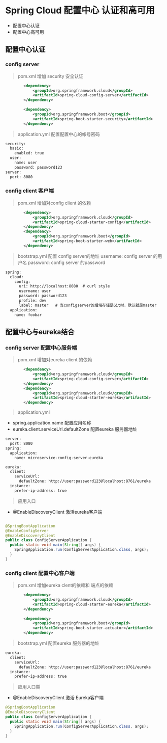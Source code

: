 # Spring Cloud 配置中心 认证和高可用

* 配置中心认证
* 配置中心高可用

## 配置中心认证

### config server

> pom.xml 增加 security 安全认证

```xml
		<dependency>
			<groupId>org.springframework.cloud</groupId>
			<artifactId>spring-cloud-config-server</artifactId>
		</dependency>
		
		<dependency>
			<groupId>org.springframework.boot</groupId>
			<artifactId>spring-boot-starter-security</artifactId>
		</dependency>
```

> application.yml 配置配置中心的帐号密码
```xml
security:
  basic:
    enabled: true
  user:
    name: user
    password: password123
server:
  port: 8080

```

### config client 客户端

> pom.xml 增加对config client 的依赖

```xml
		<dependency>
			<groupId>org.springframework.cloud</groupId>
			<artifactId>spring-cloud-starter-config</artifactId>
		</dependency>
		<dependency>
			<groupId>org.springframework.boot</groupId>
			<artifactId>spring-boot-starter-web</artifactId>
		</dependency>
```

> bootstrap.yml 配置 config server的地址
> username: config  server 的用户名
> password: config  server 的password
```xml
spring:
  cloud:
    config:
      uri: http://localhost:8080  # curl style
      username: user
      password: password123
      profile: dev
      label: master   # 当configserver的后端存储是Git时，默认就是master 
  application:
    name: foobar
```


## 配置中心与eureka结合

### config server 配置中心服务端

> pom.xml 增加对eureka client 的依赖

```xml
		<dependency>
			<groupId>org.springframework.cloud</groupId>
			<artifactId>spring-cloud-config-server</artifactId>
		</dependency>
		<dependency>
			<groupId>org.springframework.cloud</groupId>
			<artifactId>spring-cloud-starter-eureka</artifactId>
		</dependency>
```

> application.yml 
* spring.application.name 配置应用名称
* eureka.client.serviceUrl.defaultZone 配置eureka 服务器地址

```xml
server:
  port: 8080
spring:
  application:
    name: microservice-config-server-eureka

eureka:
  client:
    serviceUrl:
      defaultZone: http://user:password123@localhost:8761/eureka
  instance:
    prefer-ip-address: true
```


> 应用入口
* @EnableDiscoveryClient 激活eureka客户端

```java

@SpringBootApplication
@EnableConfigServer
@EnableDiscoveryClient
public class ConfigServerApplication {
  public static void main(String[] args) {
    SpringApplication.run(ConfigServerApplication.class, args);
  }
}
```

### config client 配置中心客户端

> pom.xml 增加eureka clent的依赖和 端点的依赖

```xml
		<dependency>
			<groupId>org.springframework.cloud</groupId>
			<artifactId>spring-cloud-starter-eureka</artifactId>
		</dependency>
		
		<dependency>
			<groupId>org.springframework.boot</groupId>
			<artifactId>spring-boot-starter-actuator</artifactId>
		</dependency>

```


> bootstrap.yml 配置eureka 服务器的地址

```xml
eureka:
  client:
    serviceUrl:
      defaultZone: http://user:password123@localhost:8761/eureka
  instance:
    prefer-ip-address: true
```

> 应用入口类
* @EnableDiscoveryClient 激活 Eureka客户端

```java
@SpringBootApplication
@EnableDiscoveryClient
public class ConfigServerApplication {
  public static void main(String[] args) {
    SpringApplication.run(ConfigServerApplication.class, args);
  }
}
```






